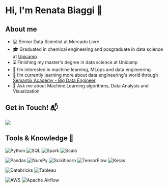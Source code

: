 # Hi, I'm Renata Biaggi 👋

## About me

- 💻 Senior Data Scientist at Mercado Livre
- 🎓 Graduated in chemical engineering and posgraduate in data science at [Unicamp](https://ic.unicamp.br/en/~mdc/)
- ⌛ Finishing my master's degree in data science at Unicamp
- 👀 I’m interested in machine learning, MLops and data engineering
- 🌱 I’m currently learning more about data engineering's world through [Semantix Academy - Big Data Engineer](https://ic.unicamp.br/en/~mdc/)
- 💬 Ask me about Machine Learning algorithms, Data Analysis and Visualization  

## Get in Touch! 📬
[<img src="https://img.shields.io/badge/linkedin-%230077B5.svg?&style=for-the-badge&logo=linkedin&logoColor=white" />](https://www.linkedin.com/in/renata-biaggi-262a50111/) 

## Tools & Knowledge 🚀 
![Python](https://img.shields.io/badge/python-3670A0?style=for-the-badge&logo=python&logoColor=ffdd54) ![SQL](https://img.shields.io/badge/PostgreSQL-316192?style=for-the-badge&logo=postgresql&logoColor=white) ![Spark](https://img.shields.io/badge/Apache_Spark-FFFFFF?style=for-the-badge&logo=apachespark&logoColor=#E35A16) ![Scala](https://img.shields.io/badge/Scala-DC322F?style=for-the-badge&logo=scala&logoColor=white)

![Pandas](https://img.shields.io/badge/pandas-%23150458.svg?style=for-the-badge&logo=pandas&logoColor=white) ![NumPy](https://img.shields.io/badge/numpy-%23013243.svg?style=for-the-badge&logo=numpy&logoColor=white) ![Scikitlearn](https://img.shields.io/badge/scikit_learn-F7931E?style=for-the-badge&logo=scikit-learn&logoColor=white) ![TensorFlow](https://img.shields.io/badge/TensorFlow-%23FF6F00.svg?style=for-the-badge&logo=TensorFlow&logoColor=white) ![Keras](https://img.shields.io/badge/Keras-%23D00000.svg?style=for-the-badge&logo=Keras&logoColor=white)

![Databricks](https://img.shields.io/badge/Databricks-FF3621?style=for-the-badge&logo=Databricks&logoColor=white) ![Tableau](https://img.shields.io/badge/Tableau-E97627?style=for-the-badge&logo=Tableau&logoColor=white)

![AWS](https://img.shields.io/badge/AWS-%23FF9900.svg?style=for-the-badge&logo=amazon-aws&logoColor=white) ![Apache Airflow](https://img.shields.io/badge/Apache%20Airflow-017CEE?style=for-the-badge&logo=Apache%20Airflow&logoColor=white)


<!---
rebiaggi/rebiaggi is a ✨ special ✨ repository because its `README.md` (this file) appears on your GitHub profile.
You can click the Preview link to take a look at your changes.
--->
